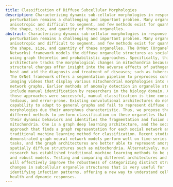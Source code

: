 ```yaml
---
title: Classification of Diffuse Subcellular Morphologies
description: Characterizing dynamic sub-cellular morphologies in response to
  perturbation remains a challenging and important problem. Many organelles are
  anisotropic and difficult to segment, and few methods exist for quantifying
  the shape, size, and quantity of these organelles.
abstract: Characterizing dynamic sub-cellular morphologies in response to
  perturbation remains a challenging and important problem. Many organelles are
  anisotropic and difficult to segment, and few methods exist for quantifying
  the shape, size, and quantity of these organelles. The OrNet (Organelle
  Networks) framework models the diffuse organelle structures as social networks
  using graph theoretic and probabilistic approaches. Specifically, this
  architecture tracks the morphological changes in mitochondria because its
  structural changes offer insight into the adverse effects of pathogens on the
  host and aid the diagnosis and treatment of diseases; such as tuberculosis.
  The OrNet framework offers a segmentation pipeline to preprocess confocal
  imaging videos that display various mitochondrial morphologies into social
  network graphs. Earlier methods of anomaly detection in organelle structures
  include manual identification by researchers in the biology domain. Although
  those approaches were successful, manual classification is time consuming,
  tedious, and error-prone. Existing convolutional architectures do not have the
  capability to adapt to general graphs and fail to represent diffuse organelle
  morphologies due their amorphous characteristic. Thus, we propose the two
  different methods to perform classification on these organelles that captures
  their dynamic behaviors and identifies the fragmentation and fusion of
  mitochondria. One is a graph deep learning architecture, and the second is an
  approach that finds a graph representation for each social network and uses a
  traditional machine learning method for classification. Recent studies have
  demonstrated graph neural network models perform well on time-series imaging
  tasks, and the graph architectures are better able to represent amorphous and
  spatially diffuse structures such as mitochondria. Alternatively, much
  research has established traditional machine learning methods to be promising
  and robust models. Testing and comparing different architectures and models
  will effectively improve the robustness of categorizing distinct structural
  changes in subcellular organelle structures that is very useful for
  identifying infection patterns, offering a new way to understand cellular
  health and dynamic responses.
---
```


